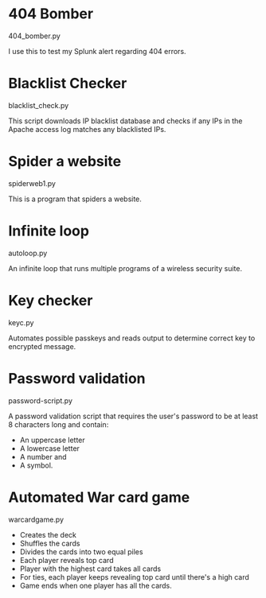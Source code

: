 # 404 Bomber
404_bomber.py

I use this to test my Splunk alert regarding 404 errors. 

# Blacklist Checker
blacklist_check.py

This script downloads IP blacklist database and checks if any IPs in the Apache access log matches any blacklisted IPs.   

# Spider a website
spiderweb1.py

This is a program that spiders a website.  

# Infinite loop
autoloop.py

An infinite loop that runs multiple programs of a wireless security suite. 

# Key checker
keyc.py

Automates possible passkeys and reads output to determine correct key to encrypted message.

# Password validation 
password-script.py

A password validation script that requires the user's password to be at least 8 characters long and contain:

- An uppercase letter
- A lowercase letter
- A number and
- A symbol. 


# Automated War card game
warcardgame.py

- Creates the deck
- Shuffles the cards 
- Divides the cards into two equal piles
- Each player reveals top card
- Player with the highest card takes all cards
- For ties, each player keeps revealing top card until there's a high card
- Game ends when one player has all the cards.
